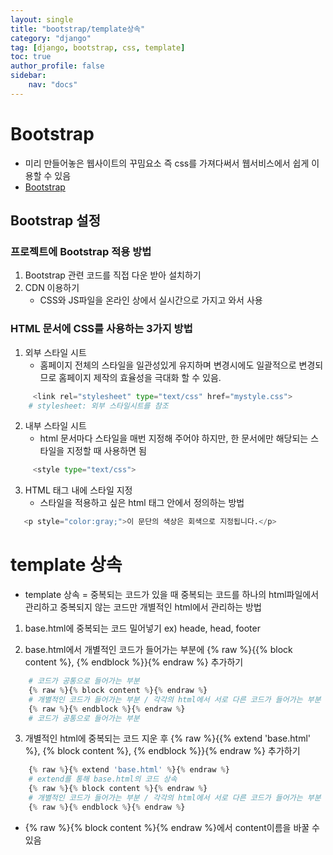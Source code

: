 ```yaml
---
layout: single
title: "bootstrap/template상속"
category: "django"
tag: [django, bootstrap, css, template]
toc: true
author_profile: false
sidebar:
    nav: "docs"
---
```


# Bootstrap  
 
* 미리 만들어놓은 웹사이트의 꾸밈요소 즉 css를 가져다써서 웹서비스에서 쉽게 이용할 수 있음  
* [Bootstrap](https://getbootstrap.com/)

## Bootstrap 설정  


### 프로젝트에 Bootstrap 적용 방법
1. Bootstrap 관련 코드를 직접 다운 받아 설치하기
2. CDN 이용하기 
    * CSS와 JS파일을 온라인 상에서 실시간으로 가지고 와서 사용  
    
    
### HTML 문서에 CSS를 사용하는 3가지 방법
1. 외부 스타일 시트
    * 홈페이지 전체의 스타일을 일관성있게 유지하며 변경시에도 일괄적으로 변경되므로 홈페이지 제작의 효율성을 극대화 할 수 있음.
```python
     <link rel="stylesheet" type="text/css" href="mystyle.css">
    # stylesheet: 외부 스타일시트를 참조
```    


2. 내부 스타일 시트
    * html 문서마다 스타일을 매번 지정해 주어야 하지만, 한 문서에만 해당되는 스타일을 지정할 때 사용하면 됨
```python
     <style type="text/css">
```   


3. HTML 태그 내에 스타일 지정
    * 스타일을 적용하고 싶은 html 태그 안에서 정의하는 방법
```python
   <p style="color:gray;">이 문단의 색상은 회색으로 지정됩니다.</p>
```


# template 상속  


*  template 상속 = 중복되는 코드가 있을 때 중복되는 코드를 하나의 html파일에서 관리하고 중복되지 않는 코드만 개별적인 html에서 관리하는 방법

1. base.html에 중복되는 코드 밀어넣기 ex) heade, head, footer

2. base.html에서 개별적인 코드가 들어가는 부분에 {% raw %}{{% block content %}, {% endblock %}}{% endraw %} 추가하기

```python
    # 코드가 공통으로 들어가는 부분
    {% raw %}{% block content %}{% endraw %}
    # 개별적인 코드가 들어가는 부분 / 각각의 html에서 서로 다른 코드가 들어가는 부분
    {% raw %}{% endblock %}{% endraw %}
    # 코드가 공통으로 들어가는 부분
```  

3. 개별적인 html에 중복되는 코드 지운 후 {% raw %}{{% extend 'base.html' %}, {% block content %}, {% endblock %}}{% endraw %} 추가하기  

```python
    {% raw %}{% extend 'base.html' %}{% endraw %}
    # extend를 통해 base.html의 코드 상속
    {% raw %}{% block content %}{% endraw %}
    # 개별적인 코드가 들어가는 부분 / 각각의 html에서 서로 다른 코드가 들어가는 부분
    {% raw %}{% endblock %}{% endraw %}
```  
* {% raw %}{% block content %}{% endraw %}에서 content이름을 바꿀 수 있음
